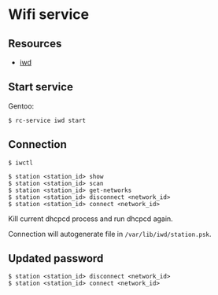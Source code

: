 # Wifi service

## Resources

- [iwd](https://wiki.gentoo.org/wiki/Iwd)

## Start service

Gentoo:

```console
$ rc-service iwd start
```

## Connection

```console
$ iwctl

$ station <station_id> show
$ station <station_id> scan
$ station <station_id> get-networks
$ station <station_id> disconnect <network_id>
$ station <station_id> connect <network_id>
```

Kill current dhcpcd process and run dhcpcd again.

Connection will autogenerate file in `/var/lib/iwd/station.psk`.

## Updated password

```console
$ station <station_id> disconnect <network_id>
$ station <station_id> connect <network_id>
```
